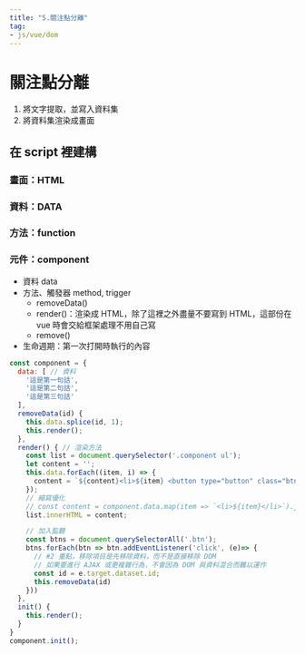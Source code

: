 ```yaml
---
title: "5.關注點分離"
tag: 
- js/vue/dom
---
```

# 關注點分離
1. 將文字提取，並寫入資料集
2. 將資料集渲染成畫面

## 在 script 裡建構
### 畫面：HTML
### 資料：DATA
### 方法：function
### 元件：component
- 資料 data
- 方法、觸發器 method, trigger
	- removeData()
	- render()：渲染成 HTML，除了這裡之外盡量不要寫到 HTML，這部份在 vue 時會交給框架處理不用自己寫
	- remove()
- 生命週期：第一次打開時執行的內容
```js
const component = {
  data: [ // 資料
    '這是第一句話',
    '這是第二句話',
    '這是第三句話'
  ],
  removeData(id) {
    this.data.splice(id, 1);
    this.render();
  },
  render() { // 渲染方法
    const list = document.querySelector('.component ul');
    let content = '';
    this.data.forEach((item, i) => {
      content = `${content}<li>${item} <button type="button" class="btn" data-id="${i}">移除</button></li>`
    });
    // 縮寫優化
    // const content = component.data.map(item => `<li>${item}</li>`).join('');
    list.innerHTML = content;

    // 加入監聽
    const btns = document.querySelectorAll('.btn');
    btns.forEach(btn => btn.addEventListener('click', (e)=> {
      // #2 重點，移除項目是先移除資料，而不是直接移除 DOM
      // 如果要進行 AJAX 或更複雜行為，不會因為 DOM 與資料混合而難以運作
      const id = e.target.dataset.id;
      this.removeData(id)
    }))
  },
  init() {
    this.render();
  }
}
component.init();
```
